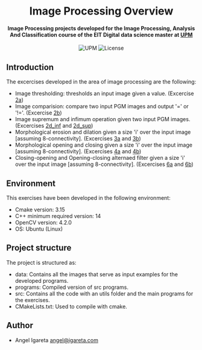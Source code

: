 <h1 align="center">Image Processing Overview</h1>
<h4 align="center">Image Processing projects developed for the Image Processing, Analysis And Classification course of the EIT Digital data science master at <a href="https://www.upm.es/">UPM</a></h4>

<p align="center">
  <img alt="UPM" src="https://img.shields.io/badge/EIT%20Digital-UPM-blue?style=flat-square">
  <img alt="License" src="https://img.shields.io/github/license/angeligareta/image-processing-overview?style=flat-square" />
</p>

## Introduction
The excercises developed in the area of image processing are the following:
- Image thresholding: thresholds an input image given a value. (Excercise  [2a](src/exercise_02a_thresh.cpp))
- Image comparision: compare two input PGM images and output '=' or '!='. (Excercise  [2b](src/exercise_02b_compare.cpp))
- Image supremum and infimum operation given two input PGM images. (Excercises [2d_inf](exercise_02d_inf.cpp) and [2d_sup](exercise_02d_sup.cpp))
- Morphological erosion and dilation given a size 'i' over the input image [assuming 8-connectivity]. (Excercises [3a](src/exercise_03a_erosion.cpp) and [3b](src/exercise_03b_dilation.cpp))
- Morphological opening and closing given a size 'i' over the input image [assuming 8-connectivity]. (Excercises [4a](src/exercise_04a_opening.cpp) and [4b](src/exercise_04b_closing.cpp))
- Closing-opening and Opening-closing alternaed filter given a size 'i' over the input image [assuming 8-connectivity]. (Excercises [6a](src/exercise_06a_closing_opening.cpp) and [6b](src/exercise_06b_opening_closing.cpp))

## Environment
This exercises have been developed in the following environment:
- Cmake version: 3.15
- C++ minimum required version: 14
- OpenCV version: 4.2.0
- OS: Ubuntu (Linux)

## Project structure
The project is structured as:
- data: Contains all the images that serve as input examples for the developed programs. 
- programs: Compiled version of src programs.
- src: Contains all the code with an utils folder and the main programs for the exercises.
- CMakeLists.txt: Used to compile with cmake.

## Author
- Angel Igareta [angel@igareta.com](mailto:angel@igareta.com) 
